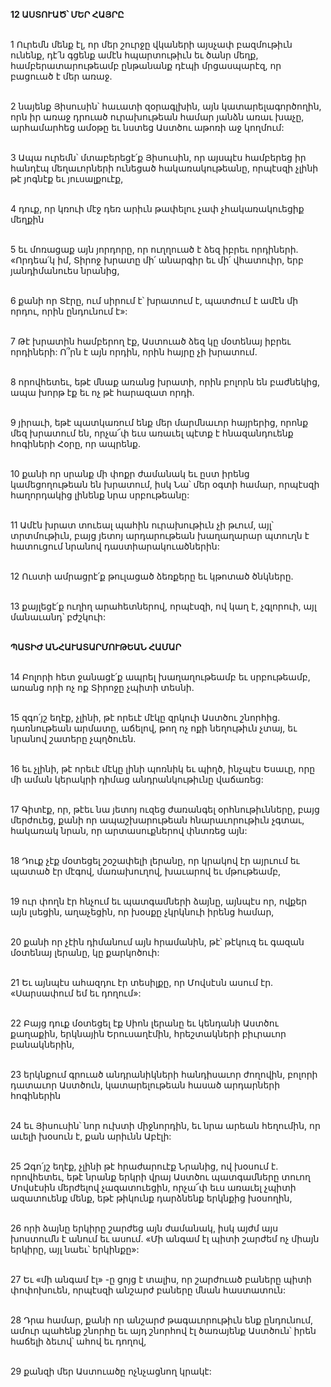 **12 ԱՍՏՈՒԱԾ՝ ՄԵՐ ՀԱՅՐԸ**

\
1 Ուրեմն մենք էլ, որ մեր շուրջը վկաների այսչափ բազմութիւն ունենք, դէ՛ն գցենք ամէն հպարտութիւն եւ ծանր մեղք, համբերատարութեամբ ընթանանք դէպի մրցասպարէզ, որ բացուած է մեր առաջ.

\
2 նայենք Յիսուսին՝ հաւատի զօրագլխին, այն կատարելագործողին, որն իր առաջ դրուած ուրախութեան համար յանձն առաւ խաչը, արհամարհեց ամօթը եւ նստեց Աստծու աթոռի աջ կողմում:

\
3 Ապա ուրեմն՝ մտաբերեցէ՛ք Յիսուսին, որ այսպէս համբերեց իր հանդէպ մեղաւորների ունեցած հակառակութեանը, որպէսզի չլինի թէ յոգնէք եւ յուսալքուէք,

\
4 դուք, որ կռուի մէջ դեռ արիւն թափելու չափ չհակառակուեցիք մեղքին

\
5 եւ մոռացաք այն յորդորը, որ ուղղուած է ձեզ իբրեւ որդիների.
«Որդեա՛կ իմ, Տիրոջ խրատը մի՛ անարգիր
եւ մի՛ վհատուիր, երբ յանդիմանուես նրանից,

\
6 քանի որ Տէրը, ում սիրում է՝ խրատում է,
պատժում է ամէն մի որդու, որին ընդունում է»:

\
7 Թէ խրատին համբերող էք, Աստուած ձեզ կը մօտենայ իբրեւ որդիների: Ո՞րն է այն որդին, որին հայրը չի խրատում.

\
8 որովհետեւ, եթէ մնաք առանց խրատի, որին բոլորն են բաժնեկից, ապա խորթ էք եւ ոչ թէ հարազատ որդի.

\
9 յիրաւի, եթէ պատկառում ենք մեր մարմնաւոր հայրերից, որոնք մեզ խրատում են, որչա՜փ եւս առաւել պէտք է հնազանդուենք հոգիների Հօրը, որ ապրենք.

\
10 քանի որ սրանք մի փոքր ժամանակ եւ ըստ իրենց կամեցողութեան են խրատում, իսկ Նա՝ մեր օգտի համար, որպէսզի հաղորդակից լինենք նրա սրբութեանը:

\
11 Ամէն խրատ տուեալ պահին ուրախութիւն չի թւում, այլ՝ տրտմութիւն, բայց յետոյ արդարութեան խաղաղարար պտուղն է հատուցում նրանով դաստիարակուածներին:

\
12 Ուստի ամրացրէ՛ք թուլացած ձեռքերը եւ կթոտած ծնկները.

\
13 քայլեցէ՛ք ուղիղ արահետներով, որպէսզի, ով կաղ է, չգլորուի, այլ մանաւանդ՝ բժշկուի:

\
**ՊԱՏԻԺ ԱՆՀԱՒԱՏԱՐՄՈՒԹԵԱՆ ՀԱՄԱՐ**

\
14 Բոլորի հետ ջանացէ՛ք ապրել խաղաղութեամբ եւ սրբութեամբ, առանց որի ոչ ոք Տիրոջը չպիտի տեսնի.

\
15 զգո՛յշ եղէք, չլինի, թէ որեւէ մէկը զրկուի Աստծու շնորհից. դառնութեան արմատը, աճելով, թող ոչ ոքի նեղութիւն չտայ, եւ նրանով շատերը չպղծուեն.

\
16 եւ չլինի, թէ որեւէ մէկը լինի պոռնիկ եւ պիղծ, ինչպէս Եսաւը, որը մի աման կերակրի դիմաց անդրանկութիւնը վաճառեց:

\
17 Գիտէք, որ, թէեւ նա յետոյ ուզեց ժառանգել օրհնութիւնները, բայց մերժուեց, քանի որ ապաշխարութեան հնարաւորութիւն չգտաւ, հակառակ նրան, որ արտասուքներով փնտռեց այն:

\
18 Դուք չէք մօտեցել շօշափելի լերանը, որ կրակով էր այրւում եւ պատած էր մէգով, մառախուղով, խաւարով եւ մթութեամբ,

\
19 ուր փողն էր հնչում եւ պատգամների ձայնը, այնպէս որ, ովքեր այն լսեցին, աղաչեցին, որ խօսքը չկրկնուի իրենց համար,

\
20 քանի որ չէին դիմանում այն հրամանին, թէ՝ թէկուզ եւ գազան մօտենայ լերանը, կը քարկոծուի:

\
21 Եւ այնպէս ահազդու էր տեսիլքը, որ Մովսէսն ասում էր. «Սարսափում եմ եւ դողում»:

\
22 Բայց դուք մօտեցել էք Սիոն լերանը եւ կենդանի Աստծու քաղաքին, երկնային Երուսաղէմին, հրեշտակների բիւրաւոր բանակներին,

\
23 երկնքում գրուած անդրանիկների հանդիսաւոր ժողովին, բոլորի դատաւոր Աստծուն, կատարելութեան հասած արդարների հոգիներին

\
24 եւ Յիսուսին՝ նոր ուխտի միջնորդին, եւ նրա արեան հեղումին, որ աւելի խօսուն է, քան արիւնն Աբէլի:

\
25 Զգո՛յշ եղէք, չլինի թէ հրաժարուէք Նրանից, ով խօսում է. որովհետեւ, եթէ նրանք երկրի վրայ Աստծու պատգամները տուող Մովսէսին մերժելով չազատուեցին, որչա՜փ եւս առաւել չպիտի ազատուենք մենք, եթէ թիկունք դարձնենք երկնքից խօսողին,

\
26 որի ձայնը երկիրը շարժեց այն ժամանակ, իսկ այժմ այս խոստումն է անում եւ ասում. «Մի անգամ էլ պիտի շարժեմ ոչ միայն երկիրը, այլ նաեւ՝ երկինքը»:

\
27 Եւ «մի անգամ էլ» -ը ցոյց է տալիս, որ շարժուած բաները պիտի փոփոխուեն, որպէսզի անշարժ բաները մնան հաստատուն:

\
28 Դրա համար, քանի որ անշարժ թագաւորութիւն ենք ընդունում, ամուր պահենք շնորհը եւ այդ շնորհով էլ ծառայենք Աստծուն՝ իրեն հաճելի ձեւով՝ ահով եւ դողով,

\
29 քանզի մեր Աստուածը ոչնչացնող կրակէ:
